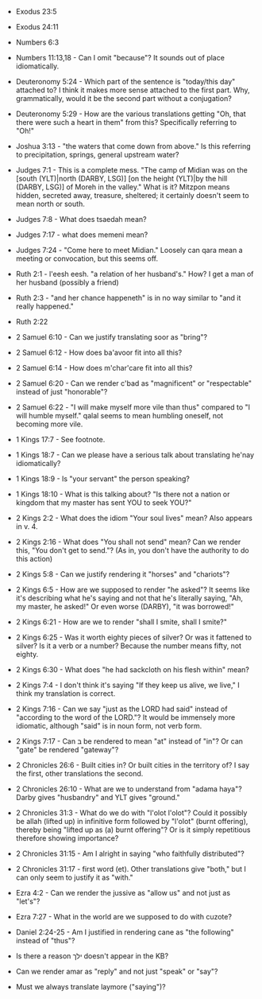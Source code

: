 - Exodus 23:5
- Exodus 24:11
- Numbers 6:3
- Numbers 11:13,18 - Can I omit "because"? It sounds out of place idiomatically.
- Deuteronomy 5:24 - Which part of the sentence is "today/this day" attached to? I think it makes more sense attached to the first part. Why, grammatically, would it be the second part without a conjugation?
- Deuteronomy 5:29 - How are the various translations getting "Oh, that there were such a heart in them" from this? Specifically referring to "Oh!"
- Joshua 3:13 - "the waters that come down from above." Is this referring to precipitation, springs, general upstream water?
- Judges 7:1 - This is a complete mess. "The camp of Midian was on the [south (YLT)|north (DARBY, LSG)] [on the height (YLT)|by the hill (DARBY, LSG)] of Moreh in the valley." What is it? Mitzpon means hidden, secreted away, treasure, sheltered; it certainly doesn't seem to mean north or south.
- Judges 7:8 - What does tsaedah mean?
- Judges 7:17 - what does memeni mean?
- Judges 7:24 - "Come here to meet Midian." Loosely can qara mean a meeting or convocation, but this seems off.
- Ruth 2:1 - l'eesh eesh. "a relation of her husband's." How? I get a man of her husband (possibly a friend)
- Ruth 2:3 - "and her chance happeneth" is in no way similar to "and it really happened."
- Ruth 2:22
- 2 Samuel 6:10 - Can we justify translating soor as "bring"?
- 2 Samuel 6:12 - How does ba'avoor fit into all this?
- 2 Samuel 6:14 - How does m'char'care fit into all this?
- 2 Samuel 6:20 - Can we render c'bad as "magnificent" or "respectable" instead of just "honorable"?
- 2 Samuel 6:22 - "I will make myself more vile than thus" compared to "I will humble myself." qalal seems to mean humbling oneself, not becoming more vile.
- 1 Kings 17:7 - See footnote.
- 1 Kings 18:7 - Can we please have a serious talk about translating he'nay idiomatically?
- 1 Kings 18:9 - Is "your servant" the person speaking?
- 1 Kings 18:10 - What is this talking about? "Is there not a nation or kingdom that my master has sent YOU to seek YOU?"
- 2 Kings 2:2 - What does the idiom "Your soul lives" mean? Also appears in v. 4.
- 2 Kings 2:16 - What does "You shall not send" mean? Can we render this, "You don't get to send."? (As in, you don't have the authority to do this action)
- 2 Kings 5:8 - Can we justify rendering it "horses" and "chariots"?
- 2 Kings 6:5 - How are we supposed to render "he asked"? It seems like it's describing what he's saying and not that he's literally saying, "Ah, my master, he asked!" Or even worse (DARBY), "it was borrowed!"
- 2 Kings 6:21 - How are we to render "shall I smite, shall I smite?"
- 2 Kings 6:25 - Was it worth eighty pieces of silver? Or was it fattened to silver? Is it a verb or a number? Because the number means fifty, not eighty.
- 2 Kings 6:30 - What does "he had sackcloth on his flesh within" mean?
- 2 Kings 7:4 - I don't think it's saying "If they keep us alive, we live," I think my translation is correct.
- 2 Kings 7:16 - Can we say "just as the LORD had said" instead of "according to the word of the LORD."? It would be immensely more idiomatic, although "said" is in noun form, not verb form.
- 2 Kings 7:17 - Can בּ be rendered to mean "at" instead of "in"? Or can "gate" be rendered "gateway"?
- 2 Chronicles 26:6 - Built cities in? Or built cities in the territory of? I say the first, other translations the second.
- 2 Chronicles 26:10 - What are we to understand from "adama haya"? Darby gives "husbandry" and YLT gives "ground."
- 2 Chronicles 31:3 - What do we do with "l'olot l'olot"? Could it possibly be allah (lifted up) in infinitive form followed by "l'olot" (burnt offering), thereby being "lifted up as (a) burnt offering"? Or is it simply repetitious therefore showing importance?
- 2 Chronicles 31:15 - Am I alright in saying "who faithfully distributed"?
- 2 Chronicles 31:17 - first word (et). Other translations give "both," but I can only seem to justify it as "with."
- Ezra 4:2 - Can we render the jussive as "allow us" and not just as "let's"?
- Ezra 7:27 - What in the world are we supposed to do with cuzote?
- Daniel 2:24-25 - Am I justified in rendering cane as "the following" instead of "thus"?

- Is there a reason ילך doesn't appear in the KB?
- Can we render amar as "reply" and not just "speak" or "say"?
- Must we always translate laymore ("saying")?
